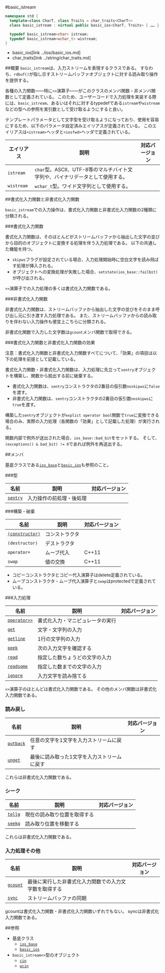 #basic_istream
```cpp
namespace std {
  template<class CharT, class Traits = char_traits<CharT>>
  class basic_istream : virtual public basic_ios<CharT, Traits> { …… };

  typedef basic_istream<char> istream;
  typedef basic_istream<wchar_t> wistream;
}
```
* basic_ios[link ../ios/basic_ios.md]
* char_traits[link ../string/char_traits.md]

##概要
`basic_istream`は、入力ストリームを表現するクラスである。
すなわち、`rdbuf()`が指し示すストリームバッファオブジェクトに対する読み取り操作を提供する。

各種の入力関数——特に`>>`演算子——がこのクラスのメンバ関数・非メンバ関数として定義されている。
このため、ユーザーコードで入力処理を実装する際には、`basic_istream`、あるいはそれに対するtypedefである`istream`や`wistream`などの型への参照を実引数として受け取るようにすると良い。

テンプレートパラメータとして文字型を受け取るようになっており、使用を容易にするため、以下のパラメータ設定済みエイリアスが定義されている。
このエイリアスは`<istream>`ヘッダと`<iosfwd>`ヘッダで定義されている。

| エイリアス | 説明 | 対応バージョン |
|------------|------|----------------|
| `istream`  | `char`型。ASCII、UTF-8等のマルチバイト文字列や、バイナリデータとして使用する。 | |
| `wistream` | `wchar_t`型。ワイド文字列として使用する。                                      | |

##書式化入力関数と非書式化入力関数

`basic_istream`での入力操作は、書式化入力関数と非書式化入力関数の2種類に分類される。

###書式化入力関数

書式化入力関数は、そのほとんどがストリームバッファから抽出した文字の並びから目的のオブジェクトに変換する処理を伴う入力処理である。
以下の共通した機能を持つ。

- `skipws`フラグが設定されている場合、入力処理開始時に空白文字を読み飛ばす処理が挿入される。
- オブジェクトへの変換処理が失敗した場合、`setstate(ios_base::failbit)`が呼び出される。

`>>`演算子での入力処理の多くは書式化入力関数である。

###非書式化入力関数

非書式化入力関数は、ストリームバッファから抽出した文字の並びをそのまま呼び出し元に引き渡す入力処理である。
また、ストリームバッファからの読み取りを伴わない入力操作も便宜上こちらに分類される。

非書式化関数で入力した文字数は`gcount`メンバ関数で取得できる。

###書式化入力関数と非書式化入力関数の効果

注意：書式化入力関数と非書式化入力関数すべてについて、「効果」の項目は以下の処理を前提として記載している。

書式化入力関数・非書式化入力関数は、入力処理に先立って`sentry`オブジェクトを構築し、関数から脱出する前に破棄する。

- 書式化入力関数は、`sentry`コンストラクタの2番目の仮引数`noskipws`に`false`を渡す。
- 非書式化入力関数は、`sentry`コンストラクタの2番目の仮引数`noskipws`に`true`を渡す。

構築した`sentry`オブジェクトが`explict operator bool`関数で`true`に変換できる場合のみ、実際の入力処理（各関数の「効果」として記載した処理）が実行される。

関数内部で例外が送出された場合、`ios_base::bad_bit`をセットする。
そして、`(exceptions() & bad_bit) != 0`であれば例外を再送出する。

##メンバ

基底クラスである[`ios_base`](../ios/ios_base.md)と[`basic_ios`](../ios/basic_ios.md)も参照のこと。

###型

| 名前                                | 説明                     | 対応バージョン |
|-------------------------------------|--------------------------|----------------|
| [`sentry`](basic_istream/sentry.md) | 入力操作の前処理・後処理 |                |

###構築・破棄

| 名前                                              | 説明           | 対応バージョン |
|---------------------------------------------------|----------------|----------------|
| [`(constructor)`](basic_istream/op_constructor.md) | コンストラクタ |                |
| `(destructor)`                                    | デストラクタ   |                |
| `operator=`                                       | ムーブ代入     | C++11          |
| `swap`                                            | 値の交換       | C++11          |

- コピーコンストラクタとコピー代入演算子はdelete定義されている。
- ムーブコンストラクタ・ムーブ代入演算子と`swap`はprotectedで定義されている。

###入力処理

| 名前                                        | 説明                             | 対応バージョン |
|---------------------------------------------|----------------------------------|----------------|
| [`operator>>`](basic_istream/op_istream.md) | 書式化入力・マニピュレータの実行 |                |
| [`get`](basic_istream/get.md)               | 文字・文字列の入力               |                |
| [`getline`](basic_istream/getline.md)       | 1行の文字列の入力                |                |
| [`peek`](basic_istream/peek.md)             | 次の入力文字を確認する           |                |
| [`read`](basic_istream/read.md)             | 指定した数ちょうどの文字の入力   |                |
| [`readsome`](basic_istream/readsome.md)     | 指定した数までの文字の入力       |                |
| [`ignore`](basic_istream/ignore.md)         | 入力文字を読み捨てる             |                |

`>>`演算子のほとんどは書式化入力関数である。
その他のメンバ関数は非書式化入力関数である。

### 読み戻し
| 名前                                  | 説明                                        | 対応バージョン |
|---------------------------------------|---------------------------------------------|----------------|
| [`putback`](basic_istream/putback.md) | 任意の文字を1文字を入力ストリームに戻す     |                |
| [`unget`](basic_istream/unget.md)     | 最後に読み取った1文字を入力ストリームに戻す |                |

これらは非書式化入力関数である。

### シーク
| 名前                              | 説明                         | 対応バージョン |
|-----------------------------------|------------------------------|----------------|
| [`tellg`](basic_istream/tellg.md) | 現在の読み取り位置を取得する |                |
| [`seekg`](basic_istream/seekg.md) | 読み取り位置を移動する       |                |

これらは非書式化入力関数である。

### 入力処理その他

| 名前                                | 説明                                                   | 対応バージョン |
|-------------------------------------|--------------------------------------------------------|----------------|
| [`gcount`](basic_istream/gcount.md) | 最後に実行した非書式化入力関数での入力文字数を取得する |                |
| [`sync`](basic_istream/sync.md)     | ストリームバッファの同期                               |                |

gcountは書式化入力関数・非書式化入力関数いずれでもない。
syncは非書式化入力関数である。

##参照

- 基底クラス
    - [`ios_base`](../ios/ios_base.md)
    - [`basic_ios`](../ios/basic_ios.md)
- `basic_istream<>`型のオブジェクト
    - [`cin`](../iostream/cin.md)
    - [`wcin`](../iostream/wcin.md.nolink)
